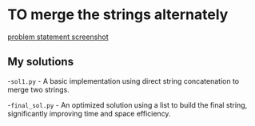 # TO merge the strings alternately

[problem statement screenshot](./problem_screenshot/1.png)

## My solutions

-`sol1.py` - A basic implementation using direct string concatenation to merge two strings.

-`final_sol.py` - An optimized solution using a list to build the final string, significantly improving time and space efficiency.
